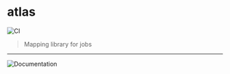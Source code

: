 # atlas

![CI](https://github.com/chronark/atlas/workflows/CI/badge.svg)

> Mapping library for jobs

---

![Documentation](https://chronark.github.io/atlas/)
